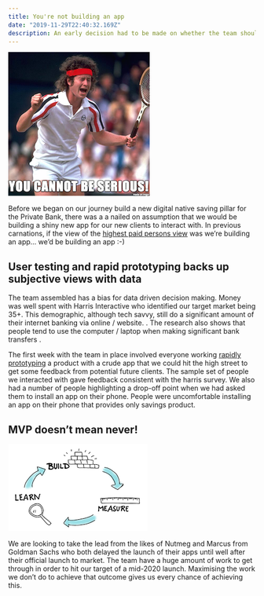 ```yaml
---
title: You're not building an app
date: "2019-11-29T22:40:32.169Z"
description: An early decision had to be made on whether the team should embark on building a native app as part of our new to market propisition
---
```


![You cannot be serious](./johnmcenroe.png)


Before we began on our journey build a new digital native saving pillar for the Private Bank, there was a a nailed on assumption that we would be building a shiny new app for our new clients to interact with. 
In previous carnations, if the view of the [highest paid persons view](https://whatis.techtarget.com/definition/HiPPOs-highest-paid-persons-opinions) was we’re building an app… we’d be building an app :-)



## User testing and rapid prototyping backs up subjective views with data

The team assembled has a bias for data driven decision making. Money was well spent with Harris Interactive who identified our target market being 35+. This demographic, although tech savvy, still do a significant amount of their internet banking via online / website. <insert data point to support this>. The research also shows that people tend to use the computer / laptop when making significant bank transfers <insert data point here>.

The first week with the team in place involved everyone working [rapidly prototyping](https://medium.com/inside-design/what-is-rapid-prototyping-c94657d133aa) a product with a crude app that we could hit the high street to get some feedback from potential future clients.
The sample set of people we interacted with gave feedback consistent with the harris survey. We also had a number of people highlighting a drop-off point when we had asked them to install an app on their phone. People were uncomfortable installing an app on their phone that provides only savings product.

## MVP doesn’t mean never!

![Build Measure Learn](./mvp.png)

We are looking to take the lead from the likes of Nutmeg and Marcus from Goldman Sachs who both delayed the launch of their apps until well after their official launch to market.
The team have a huge amount of work to get through in order to hit our target of a mid-2020 launch. Maximising the work we don’t do to achieve that outcome gives us every chance of achieving this.
